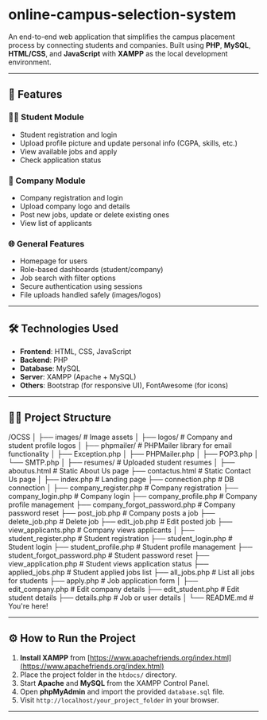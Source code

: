 # online-campus-selection-system
An end-to-end web application that simplifies the campus placement process by connecting students and companies. Built using **PHP**, **MySQL**, **HTML/CSS**, and **JavaScript** with **XAMPP** as the local development environment.

---

## 📌 Features

### 👨‍🎓 Student Module
- Student registration and login
- Upload profile picture and update personal info (CGPA, skills, etc.)
- View available jobs and apply
- Check application status

### 🏢 Company Module
- Company registration and login
- Upload company logo and details
- Post new jobs, update or delete existing ones
- View list of applicants

### 🌐 General Features
- Homepage for users
- Role-based dashboards (student/company)
- Job search with filter options
- Secure authentication using sessions
- File uploads handled safely (images/logos)

---

## 🛠️ Technologies Used

- **Frontend**: HTML, CSS, JavaScript
- **Backend**: PHP
- **Database**: MySQL
- **Server**: XAMPP (Apache + MySQL)
- **Others**: Bootstrap (for responsive UI), FontAwesome (for icons)

---

## 🧑‍💻 Project Structure
/OCSS
│
├── images/                      # Image assets
│   ├── logos/                   # Company and student profile logos
│
├── phpmailer/                   # PHPMailer library for email functionality
│   ├── Exception.php
│   ├── PHPMailer.php
│   ├── POP3.php
│   └── SMTP.php
│
├── resumes/                     # Uploaded student resumes
│
├── aboutus.html                 # Static About Us page
├── contactus.html               # Static Contact Us page
│
├── index.php                    # Landing page
├── connection.php               # DB connection
│
├── company_register.php         # Company registration
├── company_login.php            # Company login
├── company_profile.php          # Company profile management
├── company_forgot_password.php  # Company password reset
├── post_job.php                 # Company posts a job
├── delete_job.php               # Delete job
├── edit_job.php                 # Edit posted job
├── view_applicants.php          # Company views applicants
│
├── student_register.php         # Student registration
├── student_login.php            # Student login
├── student_profile.php          # Student profile management
├── student_forgot_password.php  # Student password reset
├── view_application.php         # Student views application status
├── applied_jobs.php             # Student applied jobs list
├── all_jobs.php                 # List all jobs for students
├── apply.php                    # Job application form
│
├── edit_company.php             # Edit company details
├── edit_student.php             # Edit student details
├── details.php                  # Job or user details
│
└── README.md                    # You're here!


---

## ⚙️ How to Run the Project

1. **Install XAMPP** from [https://www.apachefriends.org/index.html](https://www.apachefriends.org/index.html)
2. Place the project folder in the `htdocs/` directory.
3. Start **Apache** and **MySQL** from the XAMPP Control Panel.
4. Open **phpMyAdmin** and import the provided `database.sql` file.
5. Visit `http://localhost/your_project_folder` in your browser.

---
